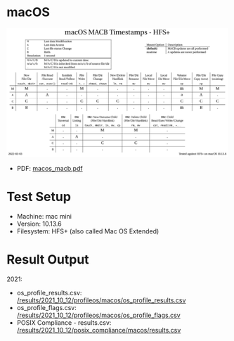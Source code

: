 # macOS

![macOS MACB](https://raw.githubusercontent.com/yaps8/yaps8.github.io/master/os_timestamps/2022-03-03/macos_macb.png)

- PDF: [macos_macb.pdf](https://github.com/QuoSecGmbH/os_timestamps/releases/download/2022-03-03/macos_macb.pdf)

# Test Setup

- Machine: mac mini
- Version: 10.13.6
- Filesystem: HFS+ (also called Mac OS Extended)

# Result Output

2021:

- os_profile_results.csv: [/results/2021_10_12/profileos/macos/os_profile_results.csv](/results/2021_10_12/profileos/macos/os_profile_results.csv)
- os_profile_flags.csv: [/results/2021_10_12/profileos/macos/os_profile_flags.csv](/results/2021_10_12/profileos/macos/os_profile_flags.csv)
- POSIX Compliance - results.csv: [/results/2021_10_12/posix_compliance/macos/results.csv](/results/2021_10_12/posix_compliance/macos/results.csv)
